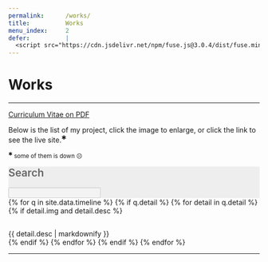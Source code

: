 ```yaml
---
permalink:      /works/
title:          Works
menu_index:     2
defer:          |
  <script src="https://cdn.jsdelivr.net/npm/fuse.js@3.0.4/dist/fuse.min.js" async="" defer=""></script>
---
```

# Works[](# '{">":"find","tag":"main","className":"blue align-center"}')

---

[Curriculum Vitae on PDF](https://gunawan.wijaya.cc/assets/docs/gunawan.wijaya.pdf)

Below is the list of my project, click the image to enlarge, or click the link to see the live site.<sup>✱</sup>

<small><sup>✱</sup> some of them is down ☹</small>

<div class="card" style="background: #eee; border-color: #ccc;">
  <h2 style="font-weight: 600; margin-top: 0; color: #666;">Search</h2>
  <input id="omnibox" type="search" disabled="disabled"/>
</div>

<div class="work-list align-left clearfix"><div class="flex">
{% for q in site.data.timeline %} {% if q.detail %}
{% for detail in q.detail %} {% if detail.img and detail.desc %}
<div class="col-sm-1 col-md-1-2" data-uri="{{ detail.uri }}">
  <p> <span class="ratio ratio-16-9 {{ detail.live }}">

  <a href="{{ detail.uri }}" title='{">":"modal","header":"{{ detail.title | smartify }}","className":"full align-center"}'>
  <img class="lazyload" data-src="{{ detail.img }}" src="data:image/gif;base64,R0lGODlhAQABAIAAAAAAAP///yH5BAEAAAAALAAAAAABAAEAAAIBRAA7">
  </a>

  </span> </p>
  <div> {{ detail.desc | markdownify }} </div>
</div>
{% endif %} {% endfor %}
{% endif %} {% endfor %}
</div></div>

<script>
afterLib.push(function(){
  var dataUri = all('[data-uri]'), i = dataUri.length;
  while (i--) {
    dataUri[i].id = 'item-'+md5(dataUri[i].dataset.uri);
    dataUri[i].removeAttribute('data-uri');
  }
  fetch('https://gunawan.wijaya.cc/api/timeline.json')
  .then(function(e){return(e.text()||e);})
  .then(function(e){
    var list = (JSON.parse(e));
    var detail = [];
    list.map(function(list){ if (list.detail) {
      list.detail.map(function(e){ if (e.img) { detail.push(e); } });
    } });

    var options = {
      shouldSort: true,
      /*=
      findAllMatches: true,
      includeScore: true,
      includeMatches: true,
      =*/
      threshold: 0.2,
      location: 0,
      distance: 4000,
      maxPatternLength: 32,
      minMatchCharLength: 1,
      keys: [
        { weight: 0.7, name: 'title' },
        { weight: 0.6, name: 'desc' },
        { weight: 0.5, name: 'uri' },
        { weight: 0.4, name: 'live' },
      ]
    };

    var ob = document.getElementById('omnibox');
    ob.removeAttribute('disabled');
    on(ob, 'input propertychange change', function(e) {
      if (this.value.length) {
        var res = (new Fuse(detail, options).search(this.value)), i = res.length;
        addClass(all('.work-list [id]'),'hide');
        while (i--) {
          /*= removeClass(one('#card-'+md5(res[i].item.date)),'hide'); =*/
          removeClass(one('#item-'+md5(res[i].uri)),'hide');
        }
      } else {
        removeClass(all('.work-list [id]'),'hide');
      }
    }); /*= omnibox changed =*/
  });
});
</script>
---
